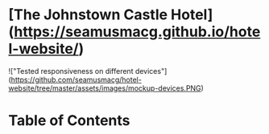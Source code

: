 # [The Johnstown Castle Hotel] (https://seamusmacg.github.io/hotel-website/)

!["Tested responsiveness on different devices"] (https://github.com/seamusmacg/hotel-website/tree/master/assets/images/mockup-devices.PNG)

# Table of Contents